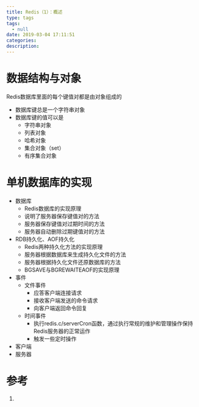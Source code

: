 ```yaml
---
title: Redis（1）：概述
type: tags
tags:
  - null
date: 2019-03-04 17:11:51
categories:
description:
---
```


# 数据结构与对象

Redis数据库里面的每个键值对都是由对象组成的

- 数据库键总是一个字符串对象
- 数据库键的值可以是
  - 字符串对象
  - 列表对象
  - 哈希对象
  - 集合对象（set）
  - 有序集合对象

# 单机数据库的实现

- 数据库
  - Redis数据库的实现原理
  - 说明了服务器保存键值对的方法
  - 服务器保存键值对过期时间的方法
  - 服务器自动删除过期键值对的方法
- RDB持久化、AOF持久化
  - Redis两种持久化方法的实现原理
  - 服务器根据数据库来生成持久化文件的方法
  - 服务器根据持久化文件还原数据库的方法
  - BGSAVE与BGREWAITEAOF的实现原理
- 事件
  - 文件事件
    - 应答客户端连接请求
    - 接收客户端发送的命令请求
    - 向客户端返回命令回复
  - 时间事件
    - 执行redis.c/serverCron函数，通过执行常规的维护和管理操作保持Redis服务器的正常运作
    - 触发一些定时操作
- 客户端
- 服务器

# 参考 #

1. 
